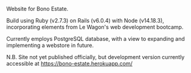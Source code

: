 Website for Bono Estate.

Build using Ruby (v2.7.3) on Rails (v6.0.4) with Node (v14.18.3), incorporating elements from Le Wagon's web development bootcamp.

Currently employs PostgreSQL database, with a view to expanding and implementing a webstore in future.

N.B. Site not yet published officially, but development version currently accessible at https://bono-estate.herokuapp.com/
